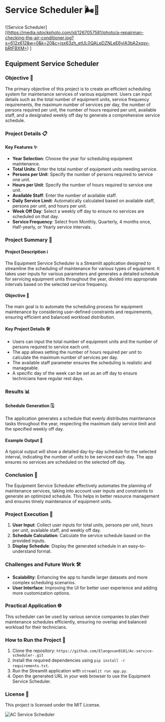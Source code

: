 # Service Scheduler 🌬️📅
![Service Scheduler][(https://media.istockphoto.com/id/1267057581/photo/a-repairman-checking-the-air-conditioner.jpg?s=612x612&w=0&k=20&c=jsx63zh_etUL0QALeDZNLeE6yIA3bA2xqsv-bRtFBXM=)
]
## Equipment Service Scheduler

### Objective 🎯
The primary objective of this project is to create an efficient scheduling system for maintenance services of various equipment. Users can input details such as the total number of equipment units, service frequency requirements, the maximum number of services per day, the number of persons required per unit, the number of hours required per unit, available staff, and a designated weekly off day to generate a comprehensive service schedule.

### Project Details 📋

#### Key Features ✨
- **Year Selection**: Choose the year for scheduling equipment maintenance.
- **Total Units**: Enter the total number of equipment units needing service.
- **Persons per Unit**: Specify the number of persons required to service one unit.
- **Hours per Unit**: Specify the number of hours required to service one unit.
- **Available Staff**: Enter the number of available staff.
- **Daily Service Limit**: Automatically calculated based on available staff, persons per unit, and hours per unit.
- **Week Off Day**: Select a weekly off day to ensure no services are scheduled on that day.
- **Service Frequency**: Select from Monthly, Quarterly, 4 months once, Half-yearly, or Yearly service intervals.

### Project Summary 📝

#### Project Description ℹ️
The Equipment Service Scheduler is a Streamlit application designed to streamline the scheduling of maintenance for various types of equipment. It takes user inputs for various parameters and generates a detailed schedule for servicing equipment units throughout the year, divided into appropriate intervals based on the selected service frequency.

#### Objective 🌟
The main goal is to automate the scheduling process for equipment maintenance by considering user-defined constraints and requirements, ensuring efficient and balanced workload distribution.

#### Key Project Details 🛠️
- Users can input the total number of equipment units and the number of persons required to service each unit.
- The app allows setting the number of hours required per unit to calculate the maximum number of services per day.
- The available staff parameter ensures the scheduling is realistic and manageable.
- A specific day of the week can be set as an off day to ensure technicians have regular rest days.

### Results 📊

#### Schedule Generation 🗓️
The application generates a schedule that evenly distributes maintenance tasks throughout the year, respecting the maximum daily service limit and the specified weekly off day.

#### Example Output 📅
A typical output will show a detailed day-by-day schedule for the selected interval, indicating the number of units to be serviced each day. The app ensures no services are scheduled on the selected off day.

### Conclusion 🚀
The Equipment Service Scheduler effectively automates the planning of maintenance services, taking into account user inputs and constraints to generate an optimized schedule. This helps in better resource management and ensures timely maintenance of equipment units.

### Project Execution 📑

1. **User Input**: Collect user inputs for total units, persons per unit, hours per unit, available staff, and weekly off day.
2. **Schedule Calculation**: Calculate the service schedule based on the provided inputs.
3. **Display Schedule**: Display the generated schedule in an easy-to-understand format.

### Challenges and Future Work 🛠️

- **Scalability**: Enhancing the app to handle larger datasets and more complex scheduling scenarios.
- **User Interface**: Improving the UI for better user experience and adding more customization options.

### Practical Application 🌐
This scheduler can be used by various service companies to plan their maintenance schedules efficiently, ensuring no overlap and balanced workload for their technicians.

### How to Run the Project 🚀

1. Clone the repository: `https://github.com/Elangovan0101/Ac-service-scheduler-.git`
2. Install the required dependencies using `pip install -r requirements.txt`.
3. Run the Streamlit application with `streamlit run app.py`.
4. Open the generated URL in your web browser to use the Equipment Service Scheduler.

### License 📜
This project is licensed under the MIT License.



![AC Service Scheduler](https://media.istockphoto.com/id/1267057581/photo/a-repairman-checking-the-air-conditioner.jpg?s=612x612&w=0&k=20&c=jsx63zh_etUL0QALeDZNLeE6yIA3bA2xqsv-bRtFBXM=)

